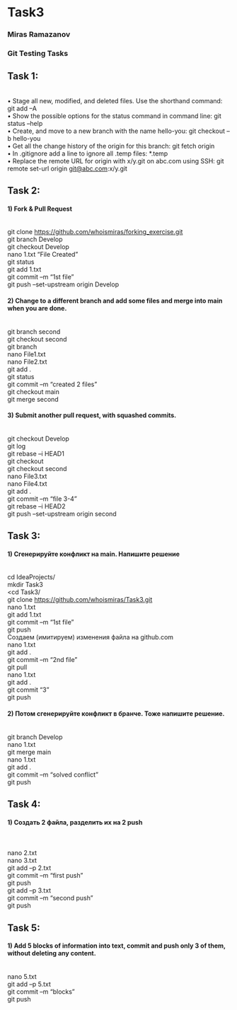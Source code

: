 # Task3
### Miras Ramazanov 
### Git Testing Tasks



## Task 1:
<br>•	Stage all new, modified, and deleted files. Use the shorthand command:
git add –A
<br>•	Show the possible options for the status command in command line:         git status –help
<br>•	Create, and move to a new branch with the name hello-you:     	         git checkout –b hello-you
<br>•	Get all the change history of the origin for this branch: git fetch origin
<br>•	In .gitignore add a line to ignore all .temp files: *.temp
<br>•	Replace the remote URL for origin with x/y.git on abc.com using SSH:           git remote set-url origin git@abc.com:x/y.git  



## Task 2: 
#### 1) Fork & Pull Request
<br>git clone https://github.com/whoismiras/forking_exercise.git
<br>git branch Develop
<br>git checkout Develop
<br>nano 1.txt “File Created”
<br>git status
<br>git add 1.txt
<br>git commit –m “1st file”
<br>git push –set-upstream origin Develop
#### 2) Change to a different branch and add some files and merge into main when you are done.
<br>git branch second
<br>git checkout second
<br>git branch
<br>nano File1.txt
<br>nano File2.txt
<br>git add .
<br>git status
<br>git commit –m “created 2 files”
<br>git checkout main
<br>git merge second
#### 3) Submit another pull request, with squashed commits.
<br>git checkout Develop
<br>git log
<br>git rebase –i HEAD1
<br>git checkout
<br>git checkout second
<br>nano File3.txt
<br>nano File4.txt
<br>git add .
<br>git commit –m “file 3-4”
<br>git rebase –i HEAD2
<br>git push –set-upstream origin second



## Task 3:
#### 1) Сгенерируйте конфликт на main. Напишите решение
<br>cd IdeaProjects/
<br>mkdir Task3
<br><cd Task3/
<br>git clone https://github.com/whoismiras/Task3.git
<br>nano 1.txt
<br>git add 1.txt
<br>git commit –m “1st file”
<br>git push 
<br>Создаем (имитируем) изменения файла на github.com
<br>nano 1.txt
<br>git add .
<br>git commit –m “2nd file”
<br>git pull
<br>nano 1.txt
<br>git add .
<br>git commit “3”
<br>git push
#### 2) Потом сгенерируйте конфликт в бранче. Тоже напишите решение.
<br>git branch Develop
<br>nano 1.txt
<br>git merge main
<br>nano 1.txt
<br>git add .
<br>git commit –m “solved conflict”
<br>git push



## Task 4:
#### 1)	Cоздать 2 файла, разделить их на 2 push
<br><br>nano 2.txt
<br>nano 3.txt
<br>git add –p 2.txt
<br>git commit –m “first push”
<br>git push
<br>git add –p 3.txt
<br>git commit –m “second push”
<br>git push



## Task 5:
#### 1)	Add 5 blocks of information into text, commit and push only 3 of them, without deleting any content.
<br>nano 5.txt
<br>git add –p 5.txt
<br>git commit –m “blocks”
<br>git push



